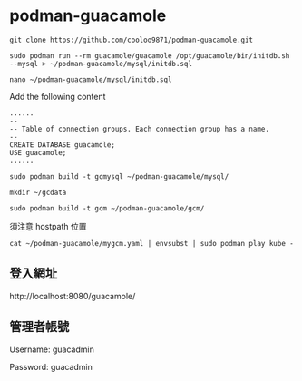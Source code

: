 # podman-guacamole
```
git clone https://github.com/cooloo9871/podman-guacamole.git
```
```
sudo podman run --rm guacamole/guacamole /opt/guacamole/bin/initdb.sh --mysql > ~/podman-guacamole/mysql/initdb.sql
```
```
nano ~/podman-guacamole/mysql/initdb.sql
```
Add the following content
```
......
--
-- Table of connection groups. Each connection group has a name.
--
CREATE DATABASE guacamole;
USE guacamole;
......
```
```
sudo podman build -t gcmysql ~/podman-guacamole/mysql/
```
```
mkdir ~/gcdata
```
```
sudo podman build -t gcm ~/podman-guacamole/gcm/
```
須注意 hostpath 位置
```
cat ~/podman-guacamole/mygcm.yaml | envsubst | sudo podman play kube -
```

## 登入網址
http://localhost:8080/guacamole/

## 管理者帳號
Username: guacadmin

Password: guacadmin
